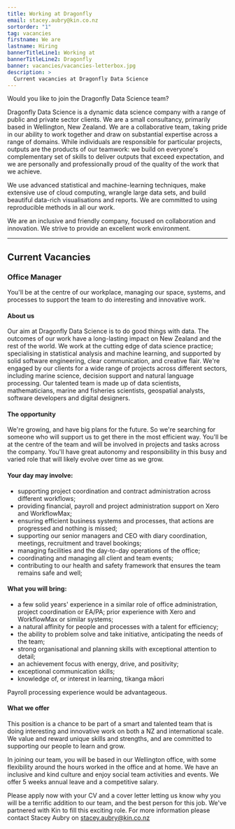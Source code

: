 ```yaml
---
title: Working at Dragonfly
email: stacey.aubry@kin.co.nz
sortorder: "1"
tag: vacancies
firstname: We are
lastname: Hiring
bannerTitleLine1: Working at
bannerTitleLine2: Dragonfly
banner: vacancies/vacancies-letterbox.jpg
description: >
  Current vacancies at Dragonfly Data Science
---
```


Would you like to join the Dragonfly Data Science team?

<!--more-->

Dragonfly Data Science is a dynamic data science company with a range of public
and private sector clients. We are a small consultancy, primarily based in
Wellington, New Zealand. We are a collaborative team, taking pride in our
ability to work together and draw on substantial expertise across a range of
domains. While individuals are responsible for particular projects, outputs are
the products of our teamwork: we build on everyone's complementary set of
skills to deliver outputs that exceed expectation, and we are personally and
professionally proud of the quality of the work that we achieve.

We use advanced statistical and machine-learning techniques, make extensive use
of cloud computing, wrangle large data sets, and build beautiful data-rich
visualisations and reports. We are committed to using reproducible methods in
all our work.

We are an inclusive and friendly company, focused on collaboration and
innovation. We strive to provide an excellent work environment.

---

## Current Vacancies

### Office Manager

You'll be at the centre of our workplace, managing our space, systems, and
processes to support the team to do interesting and innovative work.

#### About us

Our aim at Dragonfly Data Science is to do good things with data. The outcomes
of our work have a long-lasting impact on New Zealand and the rest of the world.
We work at the cutting edge of data science practice; specialising in
statistical analysis and machine learning, and supported by solid software
engineering, clear communication, and creative flair. We're engaged by our
clients for a wide range of projects across different sectors, including
marine science, decision support and natural language processing. Our talented
team is made up of data scientists, mathematicians, marine and fisheries
scientists, geospatial analysts, software developers and digital designers.

#### The opportunity

We're growing, and have big plans for the future. So we're searching for someone
who will support us to get there in the most efficient way. You'll be at the
centre of the team and will be involved in projects and tasks across the
company. You'll have great autonomy and responsibility in this busy and varied
role that will likely evolve over time as we grow.

#### Your day may involve:

- supporting project coordination and contract administration across different workflows;
- providing financial, payroll and project administration support on Xero and WorkflowMax;
- ensuring efficient business systems and processes, that actions are progressed and nothing is missed;
- supporting our senior managers and CEO with diary coordination, meetings, recruitment and travel bookings;
- managing facilities and the day-to-day operations of the office;
- coordinating and managing all client and team events;
- contributing to our health and safety framework that ensures the team remains safe and well;

#### What you will bring:

- a few solid years' experience in a similar role of office administration, project coordination or EA/PA;
  prior experience with Xero and WorkflowMax or similar systems;
- a natural affinity for people and processes with a talent for efficiency;
- the ability to problem solve and take initiative, anticipating the needs of the team;
- strong organisational and planning skills with exceptional attention to detail;
- an achievement focus with energy, drive, and positivity;
- exceptional communication skills;
- knowledge of, or interest in learning, tikanga māori

Payroll processing experience would be advantageous.

#### What we offer

This position is a chance to be part of a smart and talented team that is doing
interesting and innovative work on both a NZ and international scale.
We value and reward unique skills and strengths, and are committed to
supporting our people to learn and grow.

In joining our team, you will be based in our Wellington office, with some
flexibility around the hours worked in the office and at home. We have an
inclusive and kind culture and enjoy social team activities and events.
We offer 5 weeks annual leave and a competitive salary.

Please apply now with your CV and a cover letter letting us know why you will
be a terrific addition to our team, and the best person for this job. We've
partnered with Kin to fill this exciting role. For more information please
contact Stacey Aubry on [stacey.aubry@kin.co.nz](mailto:stacey.aubry@kin.co.nz)
